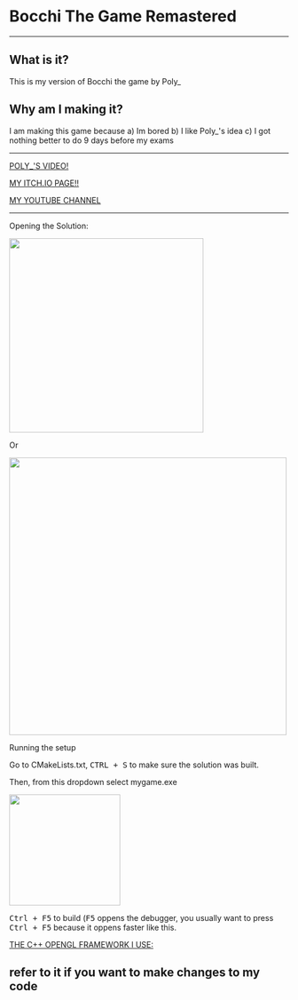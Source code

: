 # Bocchi The Game Remastered

---

## What is it?

This is my version of Bocchi the game by Poly_

## Why am I making it?

I am making this game because 
a) Im bored
b) I like Poly_'s idea
c) I got nothing better to do 9 days before my exams

---

  [POLY_'S VIDEO!](https://www.youtube.com/watch?v=rnQiyzL2BLk)
  
  [MY ITCH.IO PAGE!!](https://c-shell-games.itch.io/)
  
  [MY YOUTUBE CHANNEL](https://www.youtube.com/@dynstinn)

---

<p>Opening the Solution:</p> 

<img src="https://raw.githubusercontent.com/meemknight/photos/master/llge1.gif" width="350">

Or

<img src="https://raw.githubusercontent.com/meemknight/photos/master/llge2.gif" width="500">

Running the setup

Go to CMakeLists.txt, <kbd>CTRL + S</kbd> to make sure the solution was built.

Then, from this dropdown select mygame.exe

<img src="https://raw.githubusercontent.com/meemknight/photos/master/llge3.gif" width="200">

<kbd>Ctrl + F5</kbd> to build (<kbd>F5</kbd> oppens the debugger, you usually want to press <kbd>Ctrl + F5</kbd> because it oppens faster like this.

[THE C++ OPENGL FRAMEWORK I USE:](https://github.com/meemknight/gl2d)

## refer to it if you want to make changes to my code
